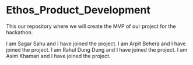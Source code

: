 # Ethos_Product_Development
This our repository where we will create the MVP of our project for the hackathon.

I am Sagar Sahu and I have joined the project.
I am Arpit Behera and I have joined the project.
I am Rahul Dung Dung and I have joined the project.
I am Asim Khamari and I have joined the project.
